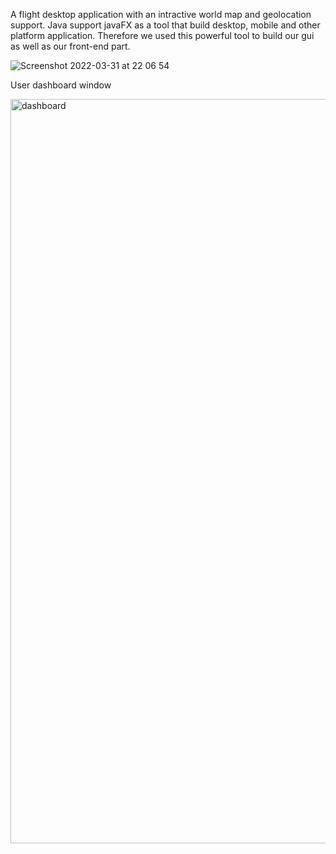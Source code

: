 

A flight desktop application with an intractive world map and geolocation support.
Java support javaFX as a tool that build desktop, mobile and other platform application. Therefore we used this powerful tool to build our gui as well as our front-end part.


![Screenshot 2022-03-31 at 22 06 54](https://user-images.githubusercontent.com/51061202/161140691-dc0ef54f-d41b-4ac4-b153-f47e9c43e671.jpg)


User dashboard window

<img width="1191" alt="dashboard" src="https://user-images.githubusercontent.com/51061202/161140330-5d37c566-af3f-4f54-afad-b8d1a07cddc6.png">
